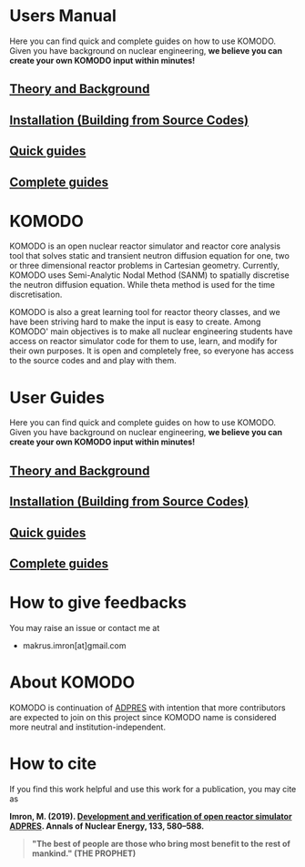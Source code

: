 # Users Manual

Here you can find quick and complete guides on how to use KOMODO. Given you have background on nuclear engineering, **we believe you can create your own KOMODO input within minutes!**
## [Theory and Background](https://imronuke.github.io/KOMODO/method)
## [Installation (Building from Source Codes)](https://imronuke.github.io/KOMODO/install)
## [Quick guides](https://imronuke.github.io/KOMODO/quick-guides)
## [Complete guides](https://imronuke.github.io/KOMODO/card-desc)

# KOMODO

KOMODO is an open nuclear reactor simulator and reactor core analysis tool that solves static and transient neutron diffusion equation for one, two or three dimensional reactor problems in Cartesian geometry. Currently, KOMODO uses Semi-Analytic Nodal Method (SANM) to spatially discretise the neutron diffusion equation. While theta method is used for the time discretisation.

KOMODO is also a great learning tool for reactor theory classes, and we have been striving hard to make the input is easy to create. Among KOMODO' main objectives is to make all nuclear engineering students have access on reactor simulator code for them to use, learn, and modify for their own purposes. It is open and completely free, so everyone has access to the source codes and and play with them.

# User Guides

Here you can find quick and complete guides on how to use KOMODO. Given you have background on nuclear engineering, **we believe you can create your own KOMODO input within minutes!**
## [Theory and Background](https://imronuke.github.io/KOMODO/method)
## [Installation (Building from Source Codes)](https://imronuke.github.io/KOMODO/install)
## [Quick guides](https://imronuke.github.io/KOMODO/quick-guides)
## [Complete guides](https://imronuke.github.io/KOMODO/card-desc)


# How to give feedbacks
You may raise an issue or contact me at
* makrus.imron[at]gmail.com

# About KOMODO
KOMODO is continuation of [ADPRES](https://github.com/imronuke/ADPRES) with intention that more contributors are expected to join on this project since KOMODO name is considered more neutral and institution-independent.

# How to cite
If you find this work helpful and use this work for a publication, you may cite as

**Imron, M. (2019). [Development and verification of open reactor simulator ADPRES](https://doi.org/10.1016/j.anucene.2019.06.049). Annals of Nuclear Energy, 133, 580–588.**


> **"The best of people are those who bring most benefit to the rest of mankind." (THE PROPHET)**
